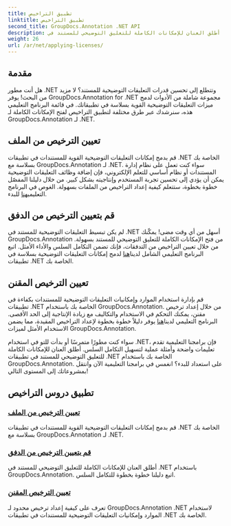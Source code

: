 ```yaml
---
title: تطبيق التراخيص
linktitle: تطبيق التراخيص
second_title: GroupDocs.Annotation .NET API
description: أطلق العنان للإمكانات الكاملة للتعليق التوضيحي للمستند في .NET باستخدام GroupDocs.Annotation. اتبع برامجنا التعليمية خطوة بخطوة لتحقيق التكامل السلس.
weight: 26
url: /ar/net/applying-licenses/
---
```

## مقدمة

هل أنت مطور .NET وتتطلع إلى تحسين قدرات التعليقات التوضيحية للمستند؟ لا مزيد من البحث! يوفر GroupDocs.Annotation for .NET مجموعة شاملة من الأدوات لدمج ميزات التعليقات التوضيحية القوية بسلاسة في تطبيقاتك. في قائمة البرنامج التعليمي هذه، سنرشدك عبر طرق مختلفة لتطبيق التراخيص لفتح الإمكانات الكاملة لـ GroupDocs.Annotation لـ .NET.

## تعيين الترخيص من الملف
قم بدمج إمكانات التعليقات التوضيحية القوية للمستندات في تطبيقات .NET الخاصة بك بسلاسة مع GroupDocs.Annotation لـ .NET. سواء كنت تعمل على نظام إدارة المستندات أو نظام أساسي للتعلم الإلكتروني، فإن إضافة وظائف التعليقات التوضيحية يمكن أن يؤدي إلى تحسين تجربة المستخدم وإنتاجيته بشكل كبير. من خلال دليلنا المفصّل خطوة بخطوة، ستتعلم كيفية إعداد التراخيص من الملفات بسهولة. الغوص في البرنامج التعليمي[هنا](./set-license-from-file/) للبدء.

## قم بتعيين الترخيص من الدفق
 لم يكن تبسيط التعليقات التوضيحية للمستند في .NET أسهل من أي وقت مضى! يمكّنك GroupDocs.Annotation من فتح الإمكانات الكاملة للتعليق التوضيحي للمستند بسهولة. من خلال تعيين التراخيص من التدفقات، فإنك تضمن التكامل السلس والأداء الأمثل. اتبع البرنامج التعليمي الشامل لدينا[هنا](./set-license-from-stream/) لدمج إمكانات التعليقات التوضيحية بسلاسة في تطبيقات .NET الخاصة بك.

## تعيين الترخيص المقنن
قم بإدارة استخدام الموارد وإمكانيات التعليقات التوضيحية للمستندات بكفاءة في تطبيقات .NET الخاصة بك باستخدام GroupDocs.Annotation. من خلال إعداد ترخيص مقنن، يمكنك التحكم في الاستخدام والتكاليف مع زيادة الإنتاجية إلى الحد الأقصى. البرنامج التعليمي لدينا[هنا](./set-metered-license/) يوفر دليلاً خطوة بخطوة لإعداد التراخيص المقيدة، مما يضمن الاستخدام الأمثل لميزات GroupDocs.Annotation.

سواء كنت مطورًا متمرسًا أو بدأت للتو في استخدام .NET، فإن برامجنا التعليمية تقدم تعليمات واضحة وأمثلة عملية لتسهيل التكامل السلس. أطلق العنان للإمكانات الكاملة للتعليق التوضيحي للمستند في تطبيقات .NET الخاصة بك باستخدام GroupDocs.Annotation. على استعداد للبدء؟ انغمس في برامجنا التعليمية الآن وانتقل بمشروعاتك إلى المستوى التالي!

## تطبيق دروس التراخيص
### [تعيين الترخيص من الملف](./set-license-from-file/)
قم بدمج إمكانات التعليقات التوضيحية القوية للمستندات في تطبيقات .NET الخاصة بك بسلاسة مع GroupDocs.Annotation لـ .NET.
### [قم بتعيين الترخيص من الدفق](./set-license-from-stream/)
أطلق العنان للإمكانات الكاملة للتعليق التوضيحي للمستند في .NET باستخدام GroupDocs.Annotation. اتبع دليلنا خطوة بخطوة للتكامل السلس.
### [تعيين الترخيص المقنن](./set-metered-license/)
تعرف على كيفية إعداد ترخيص محدود لـ GroupDocs.Annotation .NET لاستخدام الموارد وإمكانيات التعليقات التوضيحية للمستندات في تطبيقات .NET الخاصة بك.